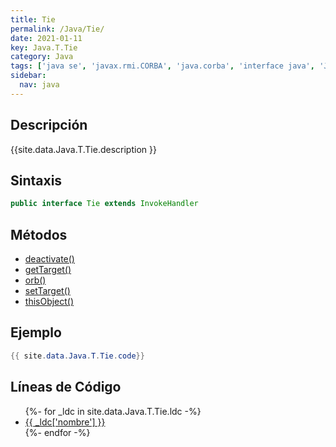 ```yaml
---
title: Tie
permalink: /Java/Tie/
date: 2021-01-11
key: Java.T.Tie
category: Java
tags: ['java se', 'javax.rmi.CORBA', 'java.corba', 'interface java', 'Java 1.0']
sidebar: 
  nav: java
---
```


## Descripción
{{site.data.Java.T.Tie.description }}

## Sintaxis
~~~java
public interface Tie extends InvokeHandler
~~~

## Métodos
* [deactivate()](/Java/Tie/deactivate)
* [getTarget()](/Java/Tie/getTarget)
* [orb()](/Java/Tie/orb)
* [setTarget()](/Java/Tie/setTarget)
* [thisObject()](/Java/Tie/thisObject)

## Ejemplo
~~~java
{{ site.data.Java.T.Tie.code}}
~~~

## Líneas de Código
<ul>
{%- for _ldc in site.data.Java.T.Tie.ldc -%}
   <li>
       <a href="{{_ldc['url'] }}">{{ _ldc['nombre'] }}</a>
   </li>
{%- endfor -%}
</ul>
